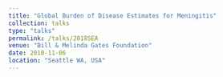 ```yaml
---
title: "Global Burden of Disease Estimates for Meningitis"
collection: talks
type: "talks"
permalink: /talks/2018SEA
venue: "Bill & Melinda Gates Foundation"
date: 2018-11-06
location: "Seattle WA, USA"
---
```

